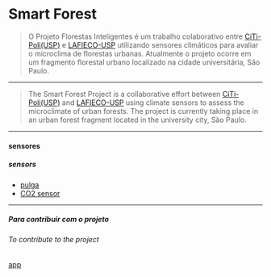 # Smart Forest 

>O Projeto Florestas Inteligentes é um trabalho colaborativo entre
[CiTi-Poli(USP)](https://www.lsi.usp.br/citi/) e [LAFIECO-USP](https://lafieco.ib.usp.br/) utilizando sensores
climáticos para avaliar o microclima de florestas urbanas.
Atualmente o projeto ocorre em um fragmento florestal urbano localizado na cidade universitária, São Paulo.

---
>The Smart Forest Project is a collaborative effort between [CiTi-Poli(USP)](https://www.lsi.usp.br/citi/) and [LAFIECO-USP](https://lafieco.ib.usp.br/) using climate sensors to assess the microclimate of urban forests. 
The project is currently taking place in an urban forest fragment located in the university city, São Paulo.

---
#### sensores 
##### sensors 

* [pulga](https://caninosloucos.org/pt/pulga-v2-pt/)
* [CO2 sensor](https://www.mouser.com/ProductDetail/Sensirion/SCD30?qs=rrS6PyfT74fdywu4FxpYjQ%3D%3D&srsltid=AfmBOor3OL8C59_sZGS3TlNYT1-NUfhQceNQLViz_JEDC01B7H29gbrc) 


---
##### Para contribuir com o projeto
###### To contribute to the project

[app](https://github.com/PedrMartins/webapp)
